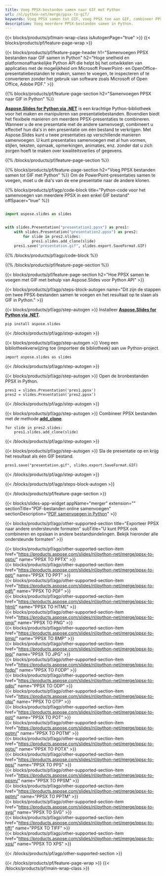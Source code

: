 ```yaml
---
title: Voeg PPSX-bestanden samen naar GIF met Python
url: /nl/python-net/merge/ppsx-to-gif/
keywords: Voeg PPSX samen tot GIF, voeg PPSX toe aan GIF, combineer PPSX tot GIF, PowerPoint, Presentatie, GIF, Python, Aspose
description: Voeg meerdere PPSX-bestanden samen in Python.
---
```


{{< blocks/products/pf/main-wrap-class isAutogenPage="true" >}}
{{< blocks/products/pf/feature-page-wrap >}}

{{< blocks/products/pf/feature-page-header h1="Samenvoegen PPSX bestanden naar GIF samen in Python" h2="Hoge snelheid en platformonafhankelijke Python API die helpt bij het ontwikkelen van applicaties met de mogelijkheid om Microsoft PowerPoint- en OpenOffice-presentatiebestanden te maken, samen te voegen, te inspecteren of te converteren zonder het gebruik van software zoals Microsoft of Open Office, Adobe PDF." >}}

{{% blocks/products/pf/feature-page-section h2="Samenvoegen PPSX naar GIF in Python" %}}

[**Aspose.Slides for Python via .NET**](https://products.aspose.com/slides/nl/python-net/) is een krachtige Python-bibliotheek voor het maken en manipuleren van presentatiebestanden. Bovendien biedt het flexibele manieren om meerdere PPSX-presentaties te combineren. Wanneer u de ene presentatie met de andere samenvoegt, combineert u effectief hun dia's in één presentatie om één bestand te verkrijgen. Met Aspose.Slides kunt u twee presentaties op verschillende manieren samenvoegen. U kunt presentaties samenvoegen met al hun vormen, stijlen, teksten, opmaak, opmerkingen, animaties, enz. zonder dat u zich zorgen hoeft te maken over kwaliteitsverlies of gegevens.

{{% /blocks/products/pf/feature-page-section %}}

{{% blocks/products/pf/feature-page-section  h2="Voeg PPSX bestanden samen tot GIF met Python" %}}
Om de PowerPoint-presentaties samen te voegen, moet u de dia's van de ene presentatie naar de andere klonen.

{{% blocks/products/pf/agp/code-block title="Python-code voor het samenvoegen van meerdere PPSX in een enkel GIF bestand" offSpacer="true" %}}

```python

import aspose.slides as slides


with slides.Presentation("presentation1.ppsx") as pres1:
    with slides.Presentation("presentation2.ppsx") as pres2:
        for slide in pres2.slides:
            pres1.slides.add_clone(slide)
    pres1.save("presentation.gif", slides.export.SaveFormat.GIF)
```


{{% /blocks/products/pf/agp/code-block %}}

{{% /blocks/products/pf/feature-page-section %}}

{{< blocks/products/pf/feature-page-section  h2="Hoe PPSX samen te voegen met GIF met behulp van Aspose.Slides voor Python API" >}}

{{< blocks/products/pf/agp/steps-block-autogen name="Dit zijn de stappen om twee PPSX-bestanden samen te voegen en het resultaat op te slaan als GIF in Python." >}}

{{< blocks/products/pf/agp/step-autogen >}}
Installeer [**Aspose.Slides for Python via .NET**](https://products.aspose.com/slides/nl/python-net/).
```
pip install aspose.slides
```
{{< /blocks/products/pf/agp/step-autogen >}}

{{< blocks/products/pf/agp/step-autogen >}}
Voeg een bibliotheekverwijzing toe (importeer de bibliotheek) aan uw Python-project.
```
import aspose.slides as slides
```
{{< /blocks/products/pf/agp/step-autogen >}}

{{< blocks/products/pf/agp/step-autogen >}}
Open de bronbestanden PPSX in Python.
```
pres1 = slides.Presentation('pres1.ppsx')
pres2 = slides.Presentation('pres2.ppsx')
```
{{< /blocks/products/pf/agp/step-autogen >}}

{{< blocks/products/pf/agp/step-autogen >}}
Combineer PPSX bestanden met de methode [**add_clone**](https://reference.aspose.com/slides/python-net/aspose.slides/islidecollection/#methods).
```
for slide in pres2.slides:
    pres1.slides.add_clone(slide)
```
{{< /blocks/products/pf/agp/step-autogen >}}

{{< blocks/products/pf/agp/step-autogen >}}
Sla de presentatie op en krijg het resultaat als één GIF bestand.
```
pres1.save("presentation.gif", slides.export.SaveFormat.GIF)
```

{{< /blocks/products/pf/agp/step-autogen >}}

{{< /blocks/products/pf/agp/steps-block-autogen >}}

{{< /blocks/products/pf/feature-page-section >}}

{{< blocks/slides-app-widget  appName="merger" extension="" sectionTitle="PDF-bestanden online samenvoegen" sectionDescription="[PDF samenvoegen in Python](https://products.aspose.com/slides/nl/python-net/merge/pdf/)" >}}

{{< blocks/products/pf/agp/other-supported-section title="Exporteer PPSX naar andere ondersteunde formaten" subTitle="U kunt PPSX ook combineren en opslaan in andere bestandsindelingen. Bekijk hieronder alle ondersteunde formaten" >}}

{{< blocks/products/pf/agp/other-supported-section-item href="https://products.aspose.com/slides/nl/python-net/merge/ppsx-to-pptx/" name="PPSX TO PPTX" >}}  
{{< blocks/products/pf/agp/other-supported-section-item href="https://products.aspose.com/slides/nl/python-net/merge/ppsx-to-ppt/" name="PPSX TO PPT" >}}  
{{< blocks/products/pf/agp/other-supported-section-item href="https://products.aspose.com/slides/nl/python-net/merge/ppsx-to-pdf/" name="PPSX TO PDF" >}}  
{{< blocks/products/pf/agp/other-supported-section-item href="https://products.aspose.com/slides/nl/python-net/merge/ppsx-to-html/" name="PPSX TO HTML" >}}  
{{< blocks/products/pf/agp/other-supported-section-item href="https://products.aspose.com/slides/nl/python-net/merge/ppsx-to-png/" name="PPSX TO PNG" >}}  
{{< blocks/products/pf/agp/other-supported-section-item href="https://products.aspose.com/slides/nl/python-net/merge/ppsx-to-bmp/" name="PPSX TO BMP" >}}  
{{< blocks/products/pf/agp/other-supported-section-item href="https://products.aspose.com/slides/nl/python-net/merge/ppsx-to-jpg/" name="PPSX TO JPG" >}}  
{{< blocks/products/pf/agp/other-supported-section-item href="https://products.aspose.com/slides/nl/python-net/merge/ppsx-to-fodp/" name="PPSX TO FODP" >}}  
{{< blocks/products/pf/agp/other-supported-section-item href="https://products.aspose.com/slides/nl/python-net/merge/ppsx-to-odp/" name="PPSX TO ODP" >}}  
{{< blocks/products/pf/agp/other-supported-section-item href="https://products.aspose.com/slides/nl/python-net/merge/ppsx-to-otp/" name="PPSX TO OTP" >}}  
{{< blocks/products/pf/agp/other-supported-section-item href="https://products.aspose.com/slides/nl/python-net/merge/ppsx-to-pot/" name="PPSX TO POT" >}}  
{{< blocks/products/pf/agp/other-supported-section-item href="https://products.aspose.com/slides/nl/python-net/merge/ppsx-to-potm/" name="PPSX TO POTM" >}}  
{{< blocks/products/pf/agp/other-supported-section-item href="https://products.aspose.com/slides/nl/python-net/merge/ppsx-to-potx/" name="PPSX TO POTX" >}}  
{{< blocks/products/pf/agp/other-supported-section-item href="https://products.aspose.com/slides/nl/python-net/merge/ppsx-to-pps/" name="PPSX TO PPS" >}}  
{{< blocks/products/pf/agp/other-supported-section-item href="https://products.aspose.com/slides/nl/python-net/merge/ppsx-to-ppsm/" name="PPSX TO PPSM" >}}  
{{< blocks/products/pf/agp/other-supported-section-item href="https://products.aspose.com/slides/nl/python-net/merge/ppsx-to-pptm/" name="PPSX TO PPTM" >}}  
{{< blocks/products/pf/agp/other-supported-section-item href="https://products.aspose.com/slides/nl/python-net/merge/ppsx-to-svg/" name="PPSX TO SVG" >}}  
{{< blocks/products/pf/agp/other-supported-section-item href="https://products.aspose.com/slides/nl/python-net/merge/ppsx-to-tiff/" name="PPSX TO TIFF" >}}  
{{< blocks/products/pf/agp/other-supported-section-item href="https://products.aspose.com/slides/nl/python-net/merge/ppsx-to-xps/" name="PPSX TO XPS" >}}  


{{< /blocks/products/pf/agp/other-supported-section >}}

{{< /blocks/products/pf/feature-page-wrap >}}
{{< /blocks/products/pf/main-wrap-class >}}